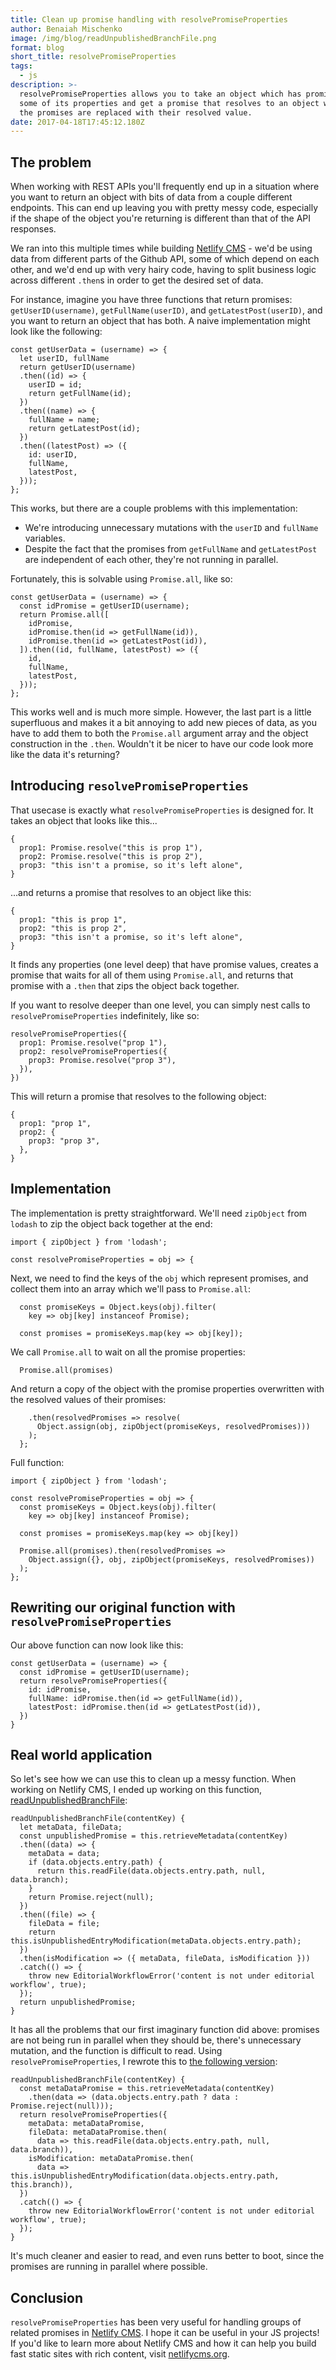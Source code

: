 ```yaml
---
title: Clean up promise handling with resolvePromiseProperties
author: Benaiah Mischenko
image: /img/blog/readUnpublishedBranchFile.png
format: blog
short_title: resolvePromiseProperties
tags:
  - js
description: >-
  resolvePromiseProperties allows you to take an object which has promises as
  some of its properties and get a promise that resolves to an object where all
  the promises are replaced with their resolved value.
date: 2017-04-18T17:45:12.180Z
---
```

## The problem

When working with REST APIs you'll frequently end up in a situation
where you want to return an object with bits of data from a couple
different endpoints. This can end up leaving you with pretty messy
code, especially if the shape of the object you're returning is
different than that of the API responses.

We ran into this multiple times while building
[Netlify CMS](https://netlifycms.org) - we'd be using data from
different parts of the Github API, some of which depend on each other,
and we'd end up with very hairy code, having to split business logic
across different `.then`s in order to get the desired set of data.

For instance, imagine you have three functions that return promises:
`getUserID(username)`, `getFullName(userID)`, and
`getLatestPost(userID)`, and you want to return an object that has
both. A naive implementation might look like the following:

    const getUserData = (username) => {
      let userID, fullName
      return getUserID(username)
      .then((id) => {
        userID = id;
        return getFullName(id);
      })
      .then((name) => {
        fullName = name;
        return getLatestPost(id);
      })
      .then((latestPost) => ({
        id: userID,
        fullName,
        latestPost,
      }));
    };

This works, but there are a couple problems with this implementation:

* We're introducing unnecessary mutations with the `userID` and
  `fullName` variables.
* Despite the fact that the promises from `getFullName` and
  `getLatestPost` are independent of each other, they're not running
  in parallel.

Fortunately, this is solvable using `Promise.all`, like so:

    const getUserData = (username) => {
      const idPromise = getUserID(username);
      return Promise.all([
        idPromise,
        idPromise.then(id => getFullName(id)),
        idPromise.then(id => getLatestPost(id)),
      ]).then((id, fullName, latestPost) => ({
        id,
        fullName,
        latestPost,
      }));
    };

This works well and is much more simple. However, the last part is a little
superfluous and makes it a bit annoying to add new pieces of
data, as you have to add them to both the `Promise.all` argument array
and the object construction in the `.then`. Wouldn't it be nicer to
have our code look more like the data it's returning?

## Introducing `resolvePromiseProperties`

That usecase is exactly what `resolvePromiseProperties` is designed
for. It takes an object that looks like this...

    {
      prop1: Promise.resolve("this is prop 1"),
      prop2: Promise.resolve("this is prop 2"),
      prop3: "this isn't a promise, so it's left alone",
    }

...and returns a promise that resolves to an object like this:

    {
      prop1: "this is prop 1",
      prop2: "this is prop 2",
      prop3: "this isn't a promise, so it's left alone",
    }

It finds any properties (one level deep) that have promise values,
creates a promise that waits for all of them using `Promise.all`, and
returns that promise with a `.then` that zips the object back
together.

If you want to resolve deeper than one level, you can simply nest
calls to `resolvePromiseProperties` indefinitely, like so:

    resolvePromiseProperties({
      prop1: Promise.resolve("prop 1"),
      prop2: resolvePromiseProperties({
        prop3: Promise.resolve("prop 3"),
      }),
    })

This will return a promise that resolves to the following object:

    {
      prop1: "prop 1",
      prop2: {
        prop3: "prop 3",
      },
    }

## Implementation

The implementation is pretty straightforward. We'll need `zipObject`
from `lodash` to zip the object back together at the end:

    import { zipObject } from 'lodash';
    
    const resolvePromiseProperties = obj => {

Next, we need to find the keys of the `obj` which represent promises,
and collect them into an array which we'll pass to `Promise.all`:

      const promiseKeys = Object.keys(obj).filter(
        key => obj[key] instanceof Promise);
        
      const promises = promiseKeys.map(key => obj[key]);

We call `Promise.all` to wait on all the promise properties:

      Promise.all(promises)

And return a copy of the object with the promise properties
overwritten with the resolved values of their promises:

        .then(resolvedPromises => resolve(
          Object.assign(obj, zipObject(promiseKeys, resolvedPromises)))
        );
      };

Full function:

    import { zipObject } from 'lodash';
    
    const resolvePromiseProperties = obj => {
      const promiseKeys = Object.keys(obj).filter(
        key => obj[key] instanceof Promise);
        
      const promises = promiseKeys.map(key => obj[key])
      
      Promise.all(promises).then(resolvedPromises =>
        Object.assign({}, obj, zipObject(promiseKeys, resolvedPromises))
      );
    };

## Rewriting our original function with `resolvePromiseProperties`

Our above function can now look like this:

    const getUserData = (username) => {
      const idPromise = getUserID(username);
      return resolvePromiseProperties({
        id: idPromise,
        fullName: idPromise.then(id => getFullName(id)),
        latestPost: idPromise.then(id => getLatestPost(id)),
      })
    }

## Real world application

So let's see how we can use this to clean up a messy function. When
working on Netlify CMS, I ended up working on this function,
[readUnpublishedBranchFile](https://github.com/netlify/netlify-cms/blob/1dc2841609712bc8f9b9bd44c7fd126d88a5ae1e/src/backends/github/API.js#L161):

    readUnpublishedBranchFile(contentKey) {
      let metaData, fileData;
      const unpublishedPromise = this.retrieveMetadata(contentKey)
      .then((data) => {
        metaData = data;
        if (data.objects.entry.path) {
          return this.readFile(data.objects.entry.path, null, data.branch);
        }
        return Promise.reject(null);
      })
      .then((file) => {
        fileData = file;
        return this.isUnpublishedEntryModification(metaData.objects.entry.path);
      })
      .then(isModification => ({ metaData, fileData, isModification }))
      .catch(() => {
        throw new EditorialWorkflowError('content is not under editorial workflow', true);
      });
      return unpublishedPromise;
    }

It has all the problems that our first imaginary function did above:
promises are not being run in parallel when they should be, there's
unnecessary mutation, and the function is difficult to read. Using
`resolvePromiseProperties`, I rewrote this to [the following version](https://github.com/netlify/netlify-cms/blob/master/src/backends/github/API.js#L161):

    readUnpublishedBranchFile(contentKey) {
      const metaDataPromise = this.retrieveMetadata(contentKey)
        .then(data => (data.objects.entry.path ? data : Promise.reject(null)));
      return resolvePromiseProperties({
        metaData: metaDataPromise,
        fileData: metaDataPromise.then(
          data => this.readFile(data.objects.entry.path, null, data.branch)),
        isModification: metaDataPromise.then(
          data => this.isUnpublishedEntryModification(data.objects.entry.path, this.branch)),
      })
      .catch(() => {
        throw new EditorialWorkflowError('content is not under editorial workflow', true);
      });
    }

It's much cleaner and easier to read, and even runs better to boot,
since the promises are running in parallel where possible.

## Conclusion

`resolvePromiseProperties` has been very useful for handling groups of
related promises in [Netlify CMS](https://netlifycms.org). I hope it
can be useful in your JS projects! If you'd like to learn more about
Netlify CMS and how it can help you build fast static sites with rich
content, visit [netlifycms.org](https://netlifycms.org).

